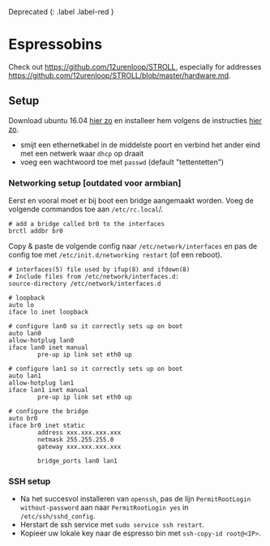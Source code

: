 Deprecated
{: .label .label-red }

# Espressobins

Check out <https://github.com/12urenloop/STROLL>, especially for addresses <https://github.com/12urenloop/STROLL/blob/master/hardware.md>. 

## Setup

Download ubuntu 16.04 [hier zo](http://espressobin.net/tech-spec/) en installeer hem volgens de instructies [hier zo](http://wiki.espressobin.net/tiki-index.php?page=Boot+from+removable+storage+-+Ubuntu#Preparing_removable_media_2).

- smijt een ethernetkabel in de middelste poort en verbind het ander eind met een netwerk waar `dhcp` op draait
- voeg een wachtwoord toe met `passwd` (default "tettentetten")

### Networking setup [outdated voor armbian]

Eerst en vooral moet er bij boot een bridge aangemaakt worden. Voeg de volgende commandos toe aan `/etc/rc.local`/.

```shell
# add a bridge called br0 to the interfaces
brctl addbr br0
```

Copy & paste de volgende config naar `/etc/network/interfaces` en pas de config toe met `/etc/init.d/networking restart` (of een reboot).

```shell
# interfaces(5) file used by ifup(8) and ifdown(8)
# Include files from /etc/network/interfaces.d:
source-directory /etc/network/interfaces.d

# loopback
auto lo
iface lo inet loopback

# configure lan0 so it correctly sets up on boot
auto lan0
allow-hotplug lan0
iface lan0 inet manual
        pre-up ip link set eth0 up

# configure lan1 so it correctly sets up on boot
auto lan1
allow-hotplug lan1
iface lan1 inet manual
        pre-up ip link set eth0 up

# configure the bridge
auto br0
iface br0 inet static
        address xxx.xxx.xxx.xxx
        netmask 255.255.255.0
        gateway xxx.xxx.xxx.xxx

        bridge_ports lan0 lan1
```

### SSH setup

- Na het succesvol installeren van `openssh`, pas de lijn `PermitRootLogin without-password` aan naar `PermitRootLogin yes` in `/etc/ssh/sshd_config`.
- Herstart de ssh service met `sudo service ssh restart`.
- Kopieer uw lokale key naar de espresso bin met `ssh-copy-id root@<IP>`.
